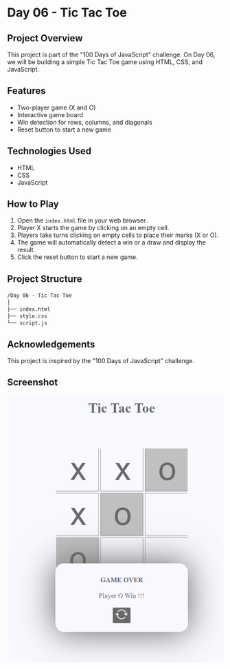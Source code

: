 # Day 06 - Tic Tac Toe

## Project Overview
This project is part of the "100 Days of JavaScript" challenge. On Day 06, we will be building a simple Tic Tac Toe game using HTML, CSS, and JavaScript.

## Features
- Two-player game (X and O)
- Interactive game board
- Win detection for rows, columns, and diagonals
- Reset button to start a new game

## Technologies Used
- HTML
- CSS
- JavaScript

## How to Play
1. Open the `index.html` file in your web browser.
2. Player X starts the game by clicking on an empty cell.
3. Players take turns clicking on empty cells to place their marks (X or O).
4. The game will automatically detect a win or a draw and display the result.
5. Click the reset button to start a new game.

## Project Structure
```
/Day 06 - Tic Tac Toe
│
├── index.html
├── style.css
└── script.js
```

## Acknowledgements
This project is inspired by the "100 Days of JavaScript" challenge.

## Screenshot

![Tic Tac Toe](screenshot.png)